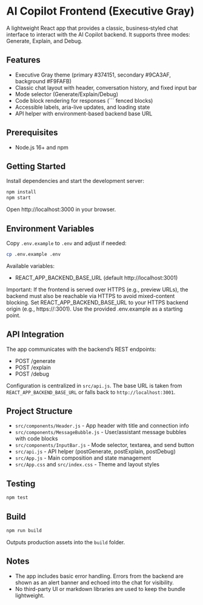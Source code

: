 # AI Copilot Frontend (Executive Gray)

A lightweight React app that provides a classic, business‑styled chat interface to interact with the AI Copilot backend. It supports three modes: Generate, Explain, and Debug.

## Features

- Executive Gray theme (primary #374151, secondary #9CA3AF, background #F9FAFB)
- Classic chat layout with header, conversation history, and fixed input bar
- Mode selector (Generate/Explain/Debug)
- Code block rendering for responses (``` fenced blocks)
- Accessible labels, aria-live updates, and loading state
- API helper with environment-based backend base URL

## Prerequisites

- Node.js 16+ and npm

## Getting Started

Install dependencies and start the development server:

```bash
npm install
npm start
```

Open http://localhost:3000 in your browser.

## Environment Variables

Copy `.env.example` to `.env` and adjust if needed:

```bash
cp .env.example .env
```

Available variables:

- REACT_APP_BACKEND_BASE_URL (default http://localhost:3001)

Important: If the frontend is served over HTTPS (e.g., preview URLs), the backend must also be reachable via HTTPS to avoid mixed-content blocking. Set REACT_APP_BACKEND_BASE_URL to your HTTPS backend origin (e.g., https://<host>:3001). Use the provided .env.example as a starting point.

## API Integration

The app communicates with the backend’s REST endpoints:

- POST /generate
- POST /explain
- POST /debug

Configuration is centralized in `src/api.js`. The base URL is taken from `REACT_APP_BACKEND_BASE_URL` or falls back to `http://localhost:3001`.

## Project Structure

- `src/components/Header.js` - App header with title and connection info
- `src/components/MessageBubble.js` - User/assistant message bubbles with code blocks
- `src/components/InputBar.js` - Mode selector, textarea, and send button
- `src/api.js` - API helper (postGenerate, postExplain, postDebug)
- `src/App.js` - Main composition and state management
- `src/App.css` and `src/index.css` - Theme and layout styles

## Testing

```bash
npm test
```

## Build

```bash
npm run build
```

Outputs production assets into the `build` folder.

## Notes

- The app includes basic error handling. Errors from the backend are shown as an alert banner and echoed into the chat for visibility.
- No third-party UI or markdown libraries are used to keep the bundle lightweight.
